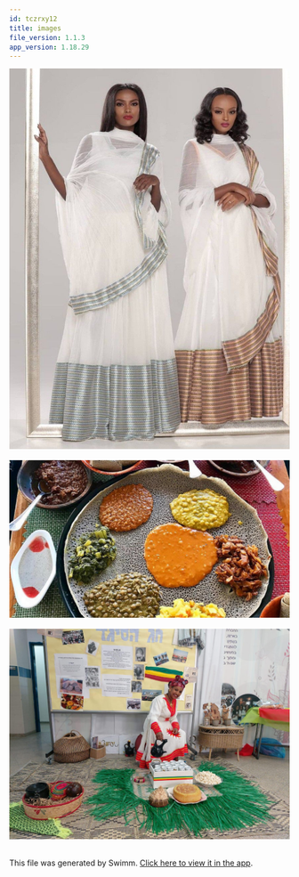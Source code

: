 ```yaml
---
id: tczrxy12
title: images
file_version: 1.1.3
app_version: 1.18.29
---
```


<div align="center"><img src="images/2f59bb44-1bb2-4dd5-bfec-0a8a46475e24.jpeg" style="width:'50%'"/></div>

<br/>

<div align="center"><img src="images/4fb41279-3d1c-48f6-8862-7cc40934eead.jpeg" style="width:'50%'"/></div>

<br/>

<div align="center"><img src="images/0c67b159-6722-41af-b7a3-f4e4873e1ea6.jpeg" style="width:'50%'"/></div>

<br/>

This file was generated by Swimm. [Click here to view it in the app](https://swimm-web-app--pr-cu-866b19wkj-deloitte-make-inline-im-f25lid9j.web.app/repos/Z2l0aHViJTNBJTNBdDElM0ElM0FlcmFuLXN3aW1t/docs/tczrxy12).
